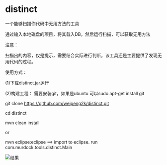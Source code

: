 distinct
========

一个能够扫描你代码中无用方法的工具

通过输入本地磁盘的项目，将其载入DB，然后运行扫描，可以获取无用方法

注意：

扫描出的内容，仅是提示，需要结合实际进行判断，该工具还是主要提供了发现无用代码的过程。

使用方式：

(1)下载distinct.jar运行


(2)构建工程：
需要安装git，如果是ubuntu 可以sudo apt-get install git

git clone https://github.com/weipeng2k/distinct.git

cd distinct

mvn clean install

or

mvn eclipse:eclipse ==> import to eclipse. run com.murdock.tools.distinct.Main

![结果](http://photo2.bababian.com/upload6/20121214/DB99B2CAC65C6BD64D7DC2560A1AA33D_500.jpg)
